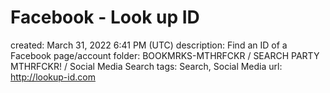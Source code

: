 # Facebook - Look up ID

created: March 31, 2022 6:41 PM (UTC)
description: Find an ID of a Facebook page/account
folder: BOOKMRKS-MTHRFCKR / SEARCH PARTY MTHRFCKR! / Social Media Search
tags: Search, Social Media
url: http://lookup-id.com